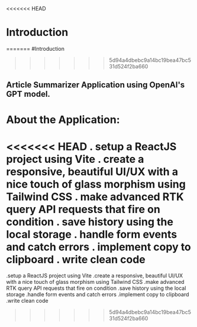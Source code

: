 <<<<<<< HEAD
# Introduction
=======
#Introduction
>>>>>>> 5d94a4dbebc9a14bc19bea47bc531d524f2ba660

## Article Summarizer Application using OpenAI's GPT model.

# About the Application:

<<<<<<< HEAD
. setup a ReactJS project using Vite
. create a responsive, beautiful UI/UX with a nice touch of glass morphism using Tailwind CSS
. make advanced RTK query API requests that fire on condition
. save history using the local storage
. handle form events and catch errors
. implement copy to clipboard
. write clean code
=======
.setup a ReactJS project using Vite
.create a responsive, beautiful UI/UX with a nice touch of glass morphism using Tailwind CSS
.make advanced RTK query API requests that fire on condition
.save history using the local storage
.handle form events and catch errors
.implement copy to clipboard
.write clean code
>>>>>>> 5d94a4dbebc9a14bc19bea47bc531d524f2ba660

